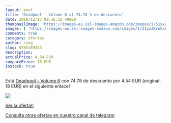 ```yaml
---
layout: post
title: 'Deadpool - Volume 6 al 74.78 % de descuento'
date: 2019/12/17 09:16:52 +0000
thumbnailImage: 'https://images-eu.ssl-images-amazon.com/images/I/51yxZKrnksL._SL200_.jpg'
images: [ 'https://images-eu.ssl-images-amazon.com/images/I/51yxZKrnksL._SL200_.jpg' ]
comments: true
category: ofertas
author: ring
slug: 0785189343
description:
actualPrice: 4.54 EUR
comparePrice: 18 EUR
inStock: true
---
```


Está [Deadpool - Volume 6](https://www.amazon.com/dp/0785189343/?tag=redken08-20) con 74.78 de descuento por 4.54 EUR (original: 18 EUR) en el siguiente enlace!

[![](https://images-eu.ssl-images-amazon.com/images/I/51yxZKrnksL._SL200_.jpg)](https://www.amazon.com/dp/0785189343/?tag=redken08-20)

[Ver la oferta!!](https://www.amazon.com/dp/0785189343/?tag=redken08-20)

[Consulta otras ofertas en nuestro canal de telegram](https://t.me/s/ofertas25)
